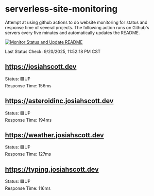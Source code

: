 # serverless-site-monitoring
Attempt at using github actions to do website monitoring for status and response time of several projects. The following action runs on Github's servers every five minutes and automatically updates the README.  

[![Monitor Status and Update README](https://github.com/JosiahSco/serverless-site-monitoring/actions/workflows/monitor.yaml/badge.svg)](https://github.com/JosiahSco/serverless-site-monitoring/actions/workflows/monitor.yaml)

Last Status Check: 9/20/2025, 11:52:18 PM CST

## https://josiahscott.dev
Status: 🟩UP  
Response Time: 156ms

## https://asteroidinc.josiahscott.dev
Status: 🟩UP  
Response Time: 194ms

## https://weather.josiahscott.dev
Status: 🟩UP  
Response Time: 127ms

## https://typing.josiahscott.dev
Status: 🟩UP  
Response Time: 116ms

